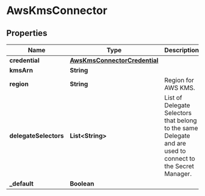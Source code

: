 # AwsKmsConnector

## Properties
Name | Type | Description | Notes
------------ | ------------- | ------------- | -------------
**credential** | [**AwsKmsConnectorCredential**](AwsKmsConnectorCredential.md) |  |  [optional]
**kmsArn** | **String** |  | 
**region** | **String** | Region for AWS KMS. |  [optional]
**delegateSelectors** | **List&lt;String&gt;** | List of Delegate Selectors that belong to the same Delegate and are used to connect to the Secret Manager. |  [optional]
**_default** | **Boolean** |  |  [optional]
